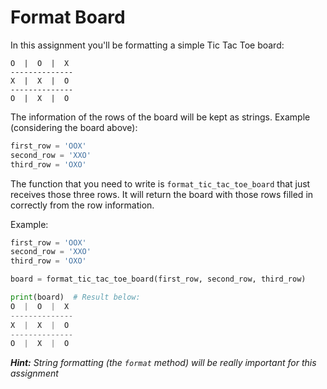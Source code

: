 # Format Board

In this assignment you'll be formatting a simple Tic Tac Toe board:

```
O  |  O  |  X
--------------
X  |  X  |  O
--------------
O  |  X  |  O
```

The information of the rows of the board will be kept as strings. Example (considering the board above):

```python
first_row = 'OOX'
second_row = 'XXO'
third_row = 'OXO'
```

The function that you need to write is `format_tic_tac_toe_board` that just receives those three rows. It will return the board with those rows filled in correctly from the row information.

 Example:

```python
first_row = 'OOX'
second_row = 'XXO'
third_row = 'OXO'

board = format_tic_tac_toe_board(first_row, second_row, third_row)

print(board)  # Result below:
O  |  O  |  X
--------------
X  |  X  |  O
--------------
O  |  X  |  O
```

_**Hint:** String formatting (the `format` method) will be really important for this assignment_
